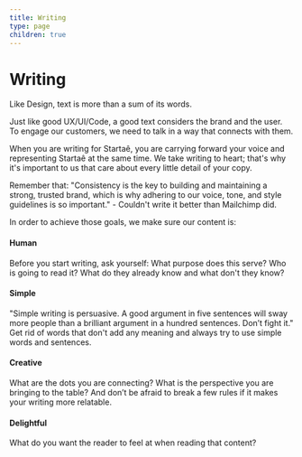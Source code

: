 ```yaml
---
title: Writing
type: page
children: true
---
```


# Writing

Like Design, text is more than a sum of its words.

Just like good UX/UI/Code, a good text considers the brand and the user. To engage our customers, we need to talk in a way that connects with them.

When you are writing for Startaê, you are carrying forward your voice and representing Startaê at the same time. We take writing to heart; that's why it's important to us that care about every little detail of your copy.

Remember that: "Consistency is the key to building and maintaining a strong, trusted brand, which is why adhering to our voice, tone, and style guidelines is so important." - Couldn't write it better than Mailchimp did.

In order to achieve those goals, we make sure our content is:

#### Human
Before you start writing, ask yourself: What purpose does this serve? Who is going to read it? What do they already know and what don't they know?

#### Simple
"Simple writing is persuasive. A good argument in five sentences will sway more people than a brilliant argument in a hundred sentences. Don’t fight it." Get rid of words that don't add any meaning and always try to use simple words and sentences.

#### Creative
What are the dots you are connecting? What is the perspective you are bringing to the table? And don’t be afraid to break a few rules if it makes your writing more relatable.

#### Delightful
What do you want the reader to feel at when reading that content?
